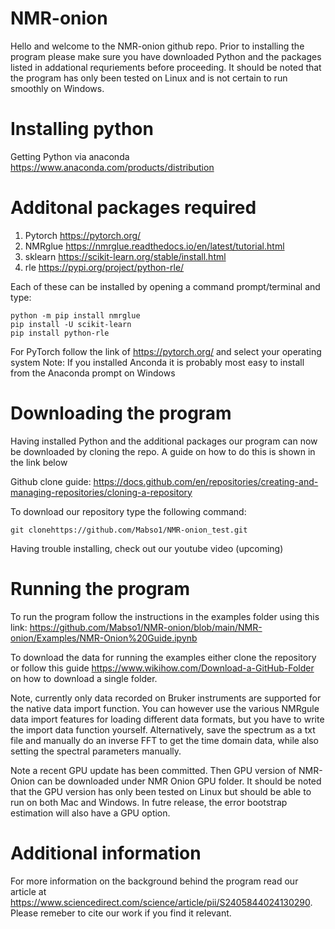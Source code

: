# NMR-onion
Hello and welcome to the NMR-onion github repo. Prior to installing the program please make sure you have downloaded Python and the packages listed in addational requriements before proceeding. It should be noted that the program has only been tested on Linux and is not certain to run smoothly on Windows.

# Installing python
Getting Python via anaconda <https://www.anaconda.com/products/distribution>

# Additonal packages required
1) Pytorch <https://pytorch.org/>
2) NMRglue <https://nmrglue.readthedocs.io/en/latest/tutorial.html>
3) sklearn <https://scikit-learn.org/stable/install.html>
4) rle <https://pypi.org/project/python-rle/>

Each of these can be installed by opening a command prompt/terminal and type:
```
python -m pip install nmrglue
pip install -U scikit-learn
pip install python-rle
```

For PyTorch follow the link of <https://pytorch.org/> and select your operating system
Note: If you installed Anconda it is probably most easy to install from the Anaconda prompt on Windows

# Downloading the program
Having installed Python and the additional packages our program can now be downloaded by cloning the repo. A guide on how to do this is shown in the link below

Github clone guide: <https://docs.github.com/en/repositories/creating-and-managing-repositories/cloning-a-repository>

To download our repository type the following command:

```
git clonehttps://github.com/Mabso1/NMR-onion_test.git
```

Having trouble installing, check out our youtube video (upcoming)

# Running the program
To run the program follow the instructions in the examples folder using this link: <https://github.com/Mabso1/NMR-onion/blob/main/NMR-onion/Examples/NMR-Onion%20Guide.ipynb> 

To download the data for running the examples either clone the repository or follow this guide <https://www.wikihow.com/Download-a-GitHub-Folder> on how to download a single folder.

Note, currently only data recorded on Bruker instruments are supported for the native data import function. You can however use the various NMRgule data import features for loading different data formats, but you have to write the import data function yourself. Alternatively, save the spectrum as a txt file and manually do an inverse FFT to get the time domain data, while also setting the spectral parameters manually. 

Note a recent GPU update has been committed. Then GPU version of NMR-Onion can be downloaded under NMR Onion GPU folder. It should be noted that the GPU version has only been tested on Linux but should be able to run on both Mac and Windows. In futre release, the error bootstrap estimation will also have a GPU option. 

# Additional information
For more information on the background behind the program read our article at <https://www.sciencedirect.com/science/article/pii/S2405844024130290>. Please remeber to cite our work if you find it relevant.




